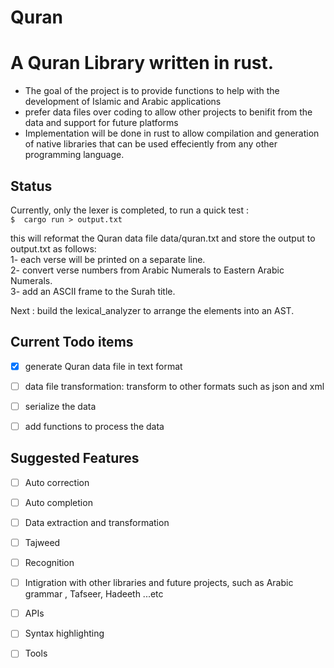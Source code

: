 # Quran

# A Quran Library written in rust. 
- The goal of the project is to provide functions to help with the development of Islamic and Arabic applications  
- prefer data files over coding to allow other projects to benifit from the data and support for future platforms  
- Implementation will be done in rust to allow compilation and generation of native libraries that can be used effeciently from any other programming language.

## Status
Currently, only the lexer is completed, to run a quick test :  
    ````
    $  cargo run > output.txt
    ````

 this will reformat the Quran data file data/quran.txt and store the output to output.txt as follows:  
   1-  each verse will be printed on a separate line.  
   2- convert verse numbers from Arabic Numerals to Eastern Arabic Numerals.  
   3- add an ASCII frame to the Surah title. 
  
Next : build the lexical_analyzer to arrange the elements into an AST. 

## Current Todo items
- [x] generate Quran data file in text format
- [ ] data file transformation: transform to other formats such as json and xml 
- [ ] serialize the data 
- [ ] add functions to process the data


## Suggested Features
- [ ] Auto correction
- [ ] Auto completion 
- [ ] Data extraction and transformation 
- [ ] Tajweed
- [ ] Recognition 
- [ ] Intigration with other libraries and future projects, such as Arabic grammar , Tafseer, Hadeeth ...etc
- [ ] APIs
- [ ] Syntax highlighting 
- [ ] Tools

